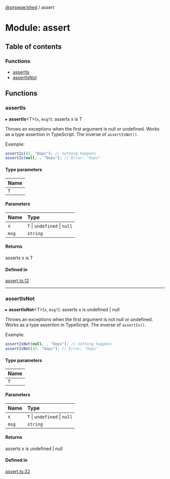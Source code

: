 [@sirpepe/shed](../README.md) / assert

# Module: assert

## Table of contents

### Functions

- [assertIs](assert.md#assertis)
- [assertIsNot](assert.md#assertisnot)

## Functions

### assertIs

▸ **assertIs**<T\>(`x`, `msg?`): asserts x is T

Throws an exceptions when the first argument is null or undefined. Works
as a type assertion in TypeScript. The inverse of `assertIsNot()`.

Example:

```typescript
assertIs(42, "Oops"); // nothing happens
assertIs(null, , "Oops"); // Error: "Oops"
```

#### Type parameters

| Name |
| :------ |
| `T` |

#### Parameters

| Name | Type |
| :------ | :------ |
| `x` | `T` \| `undefined` \| ``null`` |
| `msg` | `string` |

#### Returns

asserts x is T

#### Defined in

[assert.ts:12](https://github.com/SirPepe/shed/blob/09bef43/src/assert.ts#L12)

___

### assertIsNot

▸ **assertIsNot**<T\>(`x`, `msg?`): asserts x is undefined \| null

Throws an exceptions when the first argument is not null or undefined. Works
as a type assertion in TypeScript. The inverse of `assertIs()`.

Example:

```typescript
assertIsNot(null, , "Oops"); // nothing happens
assertIsNot(42, "Oops"); // Error: "Oops"
```

#### Type parameters

| Name |
| :------ |
| `T` |

#### Parameters

| Name | Type |
| :------ | :------ |
| `x` | `T` \| `undefined` \| ``null`` |
| `msg` | `string` |

#### Returns

asserts x is undefined \| null

#### Defined in

[assert.ts:32](https://github.com/SirPepe/shed/blob/09bef43/src/assert.ts#L32)
